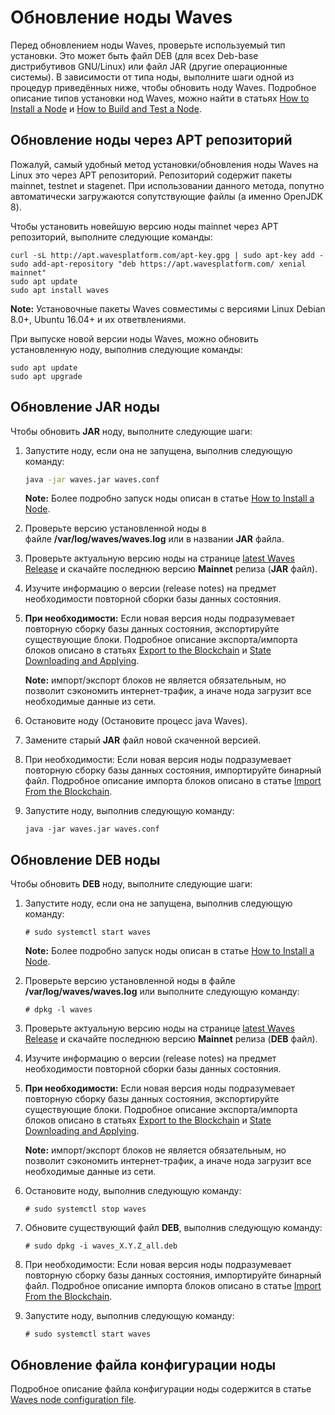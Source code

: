 # Обновление ноды Waves

Перед обновлением ноды Waves, проверьте используемый тип установки. Это может быть файл DEB (для всех Deb-base дистрибутивов GNU/Linux) или файл JAR (другие операционные системы). В зависимости от типа ноды, выполните шаги одной из процедур приведённых ниже, чтобы обновить ноду Waves. Подробное описание типов установки нод Waves, можно найти в статьях [How to Install a Node](https://docs.wavesplatform.com/en/waves-node/how-to-install-a-node/how-to-install-a-node.html) и [How to Build and Test a Node](https://docs.wavesplatform.com/en/waves-node/how-to-build-and-test-a-node.html).

## Обновление ноды через APT репозиторий

Пожалуй, самый удобный метод установки/обновления ноды Waves на Linux это через APT репозиторий. Репозиторий содержит пакеты mainnet, testnet и stagenet.
При использовании данного метода, попутно автоматически загружаются сопутствующие файлы (а именно OpenJDK 8).

Чтобы установить новейшую версию ноды mainnet через APT репозиторий, выполните следующие команды:
```
curl -sL http://apt.wavesplatform.com/apt-key.gpg | sudo apt-key add -
sudo add-apt-repository "deb https://apt.wavesplatform.com/ xenial mainnet"
sudo apt update
sudo apt install waves
```
**Note:** Установочные пакеты Waves совместимы с версиями Linux Debian 8.0+, Ubuntu 16.04+ и их ответвлениями.

При выпуске новой версии ноды Waves, можно обновить установленную ноду, выполнив следующие команды:

```
sudo apt update
sudo apt upgrade
```

## Обновление JAR ноды

Чтобы обновить **JAR** ноду, выполните следующие шаги:

1. Запустите ноду, если она не запущена, выполнив следующую команду:

   ```bash
   java -jar waves.jar waves.conf
   ```

   **Note:** Более подробно запуск ноды описан в статье  [How to Install a Node](https://docs.wavesplatform.com/en/waves-node/how-to-install-a-node/how-to-install-a-node.html).

2. Проверьте версию установленной ноды в файле **/var/log/waves/waves.log** или в названии **JAR** файла.
3. Проверьте актуальную версию ноды на странице [latest Waves Release](https://github.com/wavesplatform/Waves/releases) и скачайте последнюю версию **Mainnet** релиза (**JAR** файл).
4. Изучите информацию о версии (release notes) на предмет необходимости повторной сборки базы данных состояния.
5. **При необходимости:** Если новая версия ноды подразумевает повторную сборку базы данных состояния, экспортируйте существующие блоки.
Подробное описание экспорта/импорта блоков описано в статьях  [Export to the Blockchain](https://docs.wavesplatform.com/en/waves-node/options-for-getting-actual-blockchain/export-and-import-from-the-blockchain.html) и [State Downloading and Applying](https://docs.wavesplatform.com/en/waves-node/options-for-getting-actual-blockchain/state-downloading-and-applying.html).

   **Note:** импорт/экспорт блоков не является обязательным, но позволит сэкономить интернет-трафик, а иначе нода загрузит все необходимые данные из сети.

6. Остановите ноду (Остановите процесс java Waves).

7. Замените старый **JAR** файл новой скаченной версией.

8. При необходимости: Если новая версия ноды подразумевает повторную сборку базы данных состояния, импортируйте бинарный файл. Подробное описание импорта блоков описано в статье [Import From the Blockchain](https://docs.wavesplatform.com/en/waves-node/options-for-getting-actual-blockchain/import-from-the-blockchain.html).
9. Запустите ноду, выполнив следующую команду:

   ```
   java -jar waves.jar waves.conf
   ```

## Обновление DEB ноды

Чтобы обновить **DEB** ноду, выполните следующие шаги:

1. Запустите ноду, если она не запущена, выполнив следующую команду:

   ```
   # sudo systemctl start waves
   ```

   **Note:** Более подробно запуск ноды описан в статье [How to Install a Node](https://docs.wavesplatform.com/en/waves-node/how-to-install-a-node/how-to-install-a-node.html).

2. Проверьте версию установленной ноды в файле **/var/log/waves/waves.log** или выполните следующую команду:

   ```
   # dpkg -l waves
   ```

3. Проверьте актуальную версию ноды на странице [latest Waves Release](https://github.com/wavesplatform/Waves/releases) и скачайте последнюю версию **Mainnet** релиза (**DEB** файл).
4. Изучите информацию о версии (release notes) на предмет необходимости повторной сборки базы данных состояния.
5. **При необходимости:** Если новая версия ноды подразумевает повторную сборку базы данных состояния, экспортируйте существующие блоки.
Подробное описание экспорта/импорта блоков описано в статьях [Export to the Blockchain](https://docs.wavesplatform.com/en/waves-node/options-for-getting-actual-blockchain/export-and-import-from-the-blockchain.html) и [State Downloading and Applying](https://docs.wavesplatform.com/en/waves-node/options-for-getting-actual-blockchain/state-downloading-and-applying.html).

   **Note:** импорт/экспорт блоков не является обязательным, но позволит сэкономить интернет-трафик, а иначе нода загрузит все необходимые данные из сети.
6. Остановите ноду, выполнив следующую команду:

   ```
   # sudo systemctl stop waves
   ```

7. Обновите существующий файл **DEB**, выполнив следующую команду:  

   ```
   # sudo dpkg -i waves_X.Y.Z_all.deb
   ```

8. При необходимости: Если новая версия ноды подразумевает повторную сборку базы данных состояния, импортируйте бинарный файл. Подробное описание импорта блоков описано в статье  [Import From the Blockchain](https://docs.wavesplatform.com/en/waves-node/options-for-getting-actual-blockchain/import-from-the-blockchain.html).
9. Запустите ноду, выполнив следующую команду:

   ```
   # sudo systemctl start waves
   ```

## Обновление файла конфигурации ноды

Подробное описание файла конфигурации ноды содержится в статье [Waves node configuration file](https://docs.wavesplatform.com/en/waves-node/node-configuration.html).